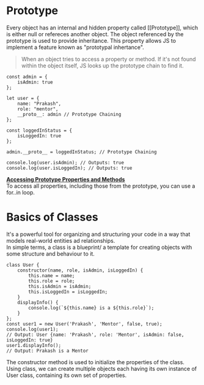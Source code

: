 # Prototype

Every object has an internal and hidden property called \[[Prototype]], which is either null or refereces another object. The object referenced by the prototype is used to provide inheritance. This property allows JS to implement a feature known as "prototypal inhertance".

> When an object tries to access a property or method. If it's not found within the object itself, JS looks up the prototype chain to find it.

```
const admin = {
    isAdmin: true
};

let user = {
    name: "Prakash",
    role: "mentor",
    __proto__: admin // Prototype Chaining
};

const loggedInStatus = {
    isLoggedIn: true
};

admin.__proto__ = loggedInStatus; // Prototype Chaining

console.log(user.isAdmin); // Outputs: true
console.log(user.isLoggedIn); // Outputs: true
```

<ins>**Accessing Prototype Properties and Methods**</ins>  
To access all properties, including those from the prototype, you can use a for..in loop.

# Basics of Classes

It's a powerful tool for organizing and structuring your code in a way that models real-world entities ad relationships.  
In simple terms, a class is a blueprint/ a template for creating objects with some structure and behaviour to it.

```
class User {
    constructor(name, role, isAdmin, isLoggedIn) {
        this.name = name;
        this.role = role;
        this.isAdmin = isAdmin;
        this.isLoggedIn = isLoggedIn;
    }
    displayInfo() {
        console.log(`${this.name} is a ${this.role}`);
    }
};
const user1 = new User('Prakash', 'Mentor', false, true);
console.log(user1);
// Output: User {name: 'Prakash', role: 'Mentor', isAdmin: false, isLoggedIn: true}
user1.displayInfo();
// Output: Prakash is a Mentor
```

The constructor method is used to initialize the properties of the class. Using class, we can create multiple objects each having its own instance of User class, containing its own set of properties.
